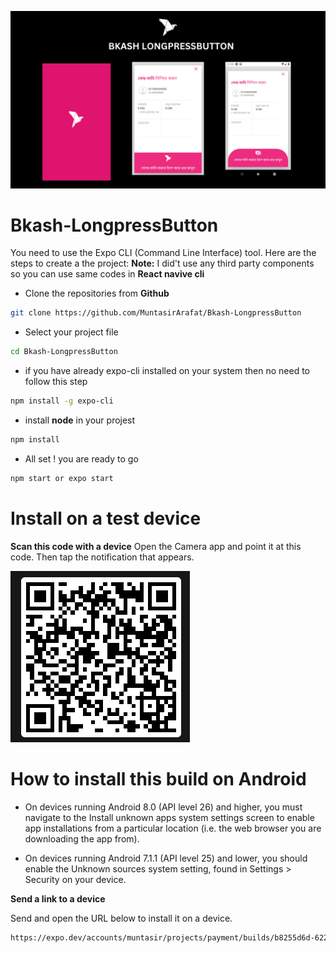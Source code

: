 [![MasterHead](https://raw.githubusercontent.com/MuntasirArafat/Bkash-LongpressButton/main/assets/BKASH%20LONGPRESSBUTTON.png)](https://muntasir.com)


# Bkash-LongpressButton
You need to  use the Expo CLI (Command Line Interface) tool. Here are the steps to create a the project:
__Note:__ I did't use any third party components so you can use same codes in __React navive cli__

* Clone the repositories from __Github__
```bash
git clone https://github.com/MuntasirArafat/Bkash-LongpressButton
```

* Select your project file 
```bash
cd Bkash-LongpressButton
```
* if you have already expo-cli installed on your system  then no need to follow this step

```bash
npm install -g expo-cli
```

* install __node__ in your projest 

```bash
npm install
```

* All set ! you are ready to go 

```bash
npm start or expo start
```
# Install on a test device 

__Scan this code with a device__
Open the Camera app and point it at this code. Then tap the notification that appears.

![Alt Text](https://raw.githubusercontent.com/MuntasirArafat/Bkash-LongpressButton/main/assets/qr.png)


# How to install this build on Android
 * On devices running Android 8.0 (API level 26) and higher, you must navigate to the Install unknown apps system settings screen to enable app installations from a particular location (i.e. the web browser you are downloading the app from).
 
 * On devices running Android 7.1.1 (API level 25) and lower, you should enable the Unknown sources system setting, found in Settings > Security on your device.


__Send a link to a device__

Send and open the URL below to install it on a device.


```bash
https://expo.dev/accounts/muntasir/projects/payment/builds/b8255d6d-622a-4c92-9e93-1fcfa4f4512d
```

